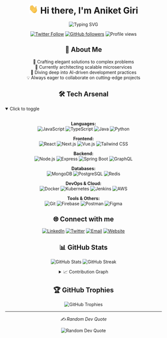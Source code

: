<h1 align="center">
  <img src="https://raw.githubusercontent.com/ABSphreak/ABSphreak/master/gifs/Hi.gif" width="30px" height="30px"> Hi there, I'm Aniket Giri
</h1>

<p align="center">
  <img src="https://readme-typing-svg.herokuapp.com?font=Fira+Code&size=22&duration=3000&pause=1000&color=2196F3&center=true&vCenter=true&width=500&lines=Passionate+Full-Stack+Developer;Code+Architect+%26+Problem+Solver;Open+Source+Enthusiast;Continuous+Learner+%26+Innovator" alt="Typing SVG" />
</p>

<p align="center">
  <a href="https://twitter.com/theaniketgiri" target="_blank"><img src="https://img.shields.io/twitter/follow/theaniketgiri?style=social" alt="Twitter Follow" /></a>
  <a href="https://github.com/theaniketgiri" target="_blank"><img src="https://img.shields.io/github/followers/theaniketgiri?label=follow&style=social" alt="GitHub followers" /></a>
  <img src="https://komarev.com/ghpvc/?username=theaniketgiri&color=blueviolet&style=flat-square&label=Profile+Views" alt="Profile views" />
</p>

<h2 align="center">🚀 About Me</h2>

<p align="center">
  🌟 Crafting elegant solutions to complex problems<br>
  🔭 Currently architecting scalable microservices<br>
  🌱 Diving deep into AI-driven development practices<br>
  💡 Always eager to collaborate on cutting-edge projects
</p>

<h2 align="center">🛠️ Tech Arsenal</h2>

<details open>
<summary>Click to toggle</summary>
<br>

<p align="center">
  <b>Languages:</b><br>
  <img src="https://img.shields.io/badge/-JavaScript-F7DF1E?style=for-the-badge&logo=javascript&logoColor=black" alt="JavaScript" />
  <img src="https://img.shields.io/badge/-TypeScript-3178C6?style=for-the-badge&logo=typescript&logoColor=white" alt="TypeScript" />
  <img src="https://img.shields.io/badge/-Java-007396?style=for-the-badge&logo=java&logoColor=white" alt="Java" />
  <img src="https://img.shields.io/badge/-Python-3776AB?style=for-the-badge&logo=python&logoColor=white" alt="Python" />
</p>

<p align="center">
  <b>Frontend:</b><br>
  <img src="https://img.shields.io/badge/-React-61DAFB?style=for-the-badge&logo=react&logoColor=black" alt="React" />
  <img src="https://img.shields.io/badge/-Next.js-000000?style=for-the-badge&logo=next.js&logoColor=white" alt="Next.js" />
  <img src="https://img.shields.io/badge/-Vue.js-4FC08D?style=for-the-badge&logo=vue.js&logoColor=white" alt="Vue.js" />
  <img src="https://img.shields.io/badge/-Tailwind_CSS-38B2AC?style=for-the-badge&logo=tailwind-css&logoColor=white" alt="Tailwind CSS" />
</p>

<p align="center">
  <b>Backend:</b><br>
  <img src="https://img.shields.io/badge/-Node.js-339933?style=for-the-badge&logo=node.js&logoColor=white" alt="Node.js" />
  <img src="https://img.shields.io/badge/-Express-000000?style=for-the-badge&logo=express&logoColor=white" alt="Express" />
  <img src="https://img.shields.io/badge/-Spring_Boot-6DB33F?style=for-the-badge&logo=spring-boot&logoColor=white" alt="Spring Boot" />
  <img src="https://img.shields.io/badge/-GraphQL-E10098?style=for-the-badge&logo=graphql&logoColor=white" alt="GraphQL" />
</p>

<p align="center">
  <b>Databases:</b><br>
  <img src="https://img.shields.io/badge/-MongoDB-47A248?style=for-the-badge&logo=mongodb&logoColor=white" alt="MongoDB" />
  <img src="https://img.shields.io/badge/-PostgreSQL-336791?style=for-the-badge&logo=postgresql&logoColor=white" alt="PostgreSQL" />
  <img src="https://img.shields.io/badge/-Redis-DC382D?style=for-the-badge&logo=redis&logoColor=white" alt="Redis" />
</p>

<p align="center">
  <b>DevOps & Cloud:</b><br>
  <img src="https://img.shields.io/badge/-Docker-2496ED?style=for-the-badge&logo=docker&logoColor=white" alt="Docker" />
  <img src="https://img.shields.io/badge/-Kubernetes-326CE5?style=for-the-badge&logo=kubernetes&logoColor=white" alt="Kubernetes" />
  <img src="https://img.shields.io/badge/-Jenkins-D24939?style=for-the-badge&logo=jenkins&logoColor=white" alt="Jenkins" />
  <img src="https://img.shields.io/badge/-AWS-232F3E?style=for-the-badge&logo=amazon-aws&logoColor=white" alt="AWS" />
</p>

<p align="center">
  <b>Tools & Others:</b><br>
  <img src="https://img.shields.io/badge/-Git-F05032?style=for-the-badge&logo=git&logoColor=white" alt="Git" />
  <img src="https://img.shields.io/badge/-Firebase-FFCA28?style=for-the-badge&logo=firebase&logoColor=black" alt="Firebase" />
  <img src="https://img.shields.io/badge/-Postman-FF6C37?style=for-the-badge&logo=postman&logoColor=white" alt="Postman" />
  <img src="https://img.shields.io/badge/-Figma-F24E1E?style=for-the-badge&logo=figma&logoColor=white" alt="Figma" />
</p>

</details>

<h2 align="center">🌐 Connect with me</h2>

<p align="center">
  <a href="https://linkedin.com/in/theaniketgiri" target="_blank"><img src="https://img.shields.io/badge/-LinkedIn-0077B5?style=for-the-badge&logo=linkedin&logoColor=white" alt="LinkedIn" /></a>
  <a href="https://twitter.com/theaniketgiri" target="_blank"><img src="https://img.shields.io/badge/-Twitter-1DA1F2?style=for-the-badge&logo=twitter&logoColor=white" alt="Twitter" /></a>
  <a href="mailto:theaniketgiri@gmail.com"><img src="https://img.shields.io/badge/-Email-D14836?style=for-the-badge&logo=gmail&logoColor=white" alt="Email" /></a>
  <a href="https://theaniketgiri.com" target="_blank"><img src="https://img.shields.io/badge/-Website-4285F4?style=for-the-badge&logo=google-chrome&logoColor=white" alt="Website" /></a>
</p>

<h2 align="center">📊 GitHub Stats</h2>

<p align="center">
  <img src="https://github-readme-stats.vercel.app/api?username=theaniketgiri&show_icons=true&theme=radical" alt="GitHub Stats" />
  <img src="https://github-readme-streak-stats.herokuapp.com/?user=theaniketgiri&theme=radical" alt="GitHub Streak" />
</p>

<details>
  <summary align="center">📈 Contribution Graph</summary>
  <img src="https://activity-graph.herokuapp.com/graph?username=theaniketgiri&theme=react-dark" alt="Contribution Graph" />
</details>

<h2 align="center">🏆 GitHub Trophies</h2>

<p align="center">
  <img src="https://github-profile-trophy.vercel.app/?username=theaniketgiri&theme=darkhub&no-frame=true&row=1&column=7" alt="GitHub Trophies" />
</p>

<hr>

<p align="center">
  <i>✍️ Random Dev Quote</i>
</p>

<p align="center">
  <img src="https://quotes-github-readme.vercel.app/api?type=horizontal&theme=radical" alt="Random Dev Quote" />
</p>

